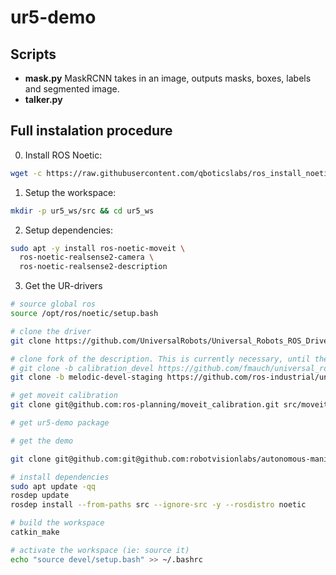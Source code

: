 # ur5-demo

## Scripts
* **mask.py** MaskRCNN takes in an image, outputs masks, boxes, labels and segmented image.
* **talker.py**

## Full instalation procedure
0. Install ROS Noetic:

```bash
wget -c https://raw.githubusercontent.com/qboticslabs/ros_install_noetic/master/ros_install_noetic.sh && chmod +x ./ros_install_noetic.sh && ./ros_install_noetic.sh
```

1. Setup the workspace:

```bash
mkdir -p ur5_ws/src && cd ur5_ws
```

2. Setup dependencies:

```bash
sudo apt -y install ros-noetic-moveit \
  ros-noetic-realsense2-camera \
  ros-noetic-realsense2-description
```

3. Get the UR-drivers

```bash
# source global ros
source /opt/ros/noetic/setup.bash

# clone the driver
git clone https://github.com/UniversalRobots/Universal_Robots_ROS_Driver.git src/Universal_Robots_ROS_Driver

# clone fork of the description. This is currently necessary, until the changes are merged upstream.
# git clone -b calibration_devel https://github.com/fmauch/universal_robot.git src/fmauch_universal_robot
git clone -b melodic-devel-staging https://github.com/ros-industrial/universal_robot.git src/universal_robot

# get moveit calibration
git clone git@github.com:ros-planning/moveit_calibration.git src/moveit_calibration

# get ur5-demo package

# get the demo

git clone git@github.com:git@github.com:robotvisionlabs/autonomous-manipulation.git src/ur5_demo

# install dependencies
sudo apt update -qq
rosdep update
rosdep install --from-paths src --ignore-src -y --rosdistro noetic

# build the workspace
catkin_make

# activate the workspace (ie: source it)
echo "source devel/setup.bash" >> ~/.bashrc
```

